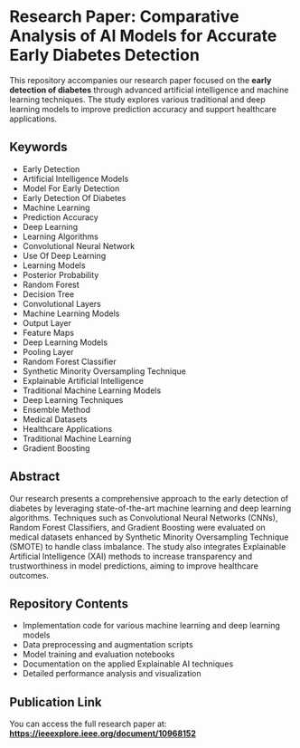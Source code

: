# Research Paper: Comparative Analysis of AI Models for Accurate Early Diabetes Detection

This repository accompanies our research paper focused on the **early detection of diabetes** through advanced artificial intelligence and machine learning techniques. The study explores various traditional and deep learning models to improve prediction accuracy and support healthcare applications.

## Keywords

- Early Detection  
- Artificial Intelligence Models  
- Model For Early Detection  
- Early Detection Of Diabetes  
- Machine Learning  
- Prediction Accuracy  
- Deep Learning  
- Learning Algorithms  
- Convolutional Neural Network  
- Use Of Deep Learning  
- Learning Models  
- Posterior Probability  
- Random Forest  
- Decision Tree  
- Convolutional Layers  
- Machine Learning Models  
- Output Layer  
- Feature Maps  
- Deep Learning Models  
- Pooling Layer  
- Random Forest Classifier  
- Synthetic Minority Oversampling Technique  
- Explainable Artificial Intelligence  
- Traditional Machine Learning Models  
- Deep Learning Techniques  
- Ensemble Method  
- Medical Datasets  
- Healthcare Applications  
- Traditional Machine Learning  
- Gradient Boosting  

## Abstract

Our research presents a comprehensive approach to the early detection of diabetes by leveraging state-of-the-art machine learning and deep learning algorithms. Techniques such as Convolutional Neural Networks (CNNs), Random Forest Classifiers, and Gradient Boosting were evaluated on medical datasets enhanced by Synthetic Minority Oversampling Technique (SMOTE) to handle class imbalance. The study also integrates Explainable Artificial Intelligence (XAI) methods to increase transparency and trustworthiness in model predictions, aiming to improve healthcare outcomes.

## Repository Contents

- Implementation code for various machine learning and deep learning models  
- Data preprocessing and augmentation scripts  
- Model training and evaluation notebooks  
- Documentation on the applied Explainable AI techniques  
- Detailed performance analysis and visualization  

## Publication Link

You can access the full research paper at:  
**https://ieeexplore.ieee.org/document/10968152**
